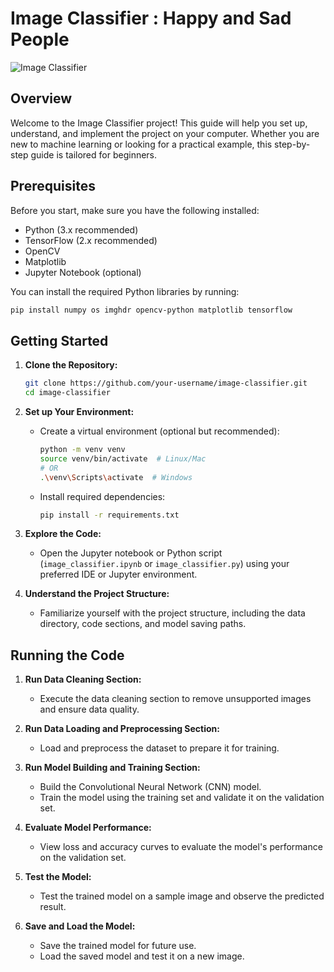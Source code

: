 # Image Classifier : Happy and Sad People 

![Image Classifier](https://img.freepik.com/premium-vector/hands-holding-masks-with-happy-sad-faces-person-choosing-facial-expression-hiding-feelings-flat-vector-illustration-psychology-emotion-concept-banner-website-design-landing-web-page_74855-26025.jpg)

## Overview

Welcome to the Image Classifier project! This guide will help you set up, understand, and implement the project on your computer. Whether you are new to machine learning or looking for a practical example, this step-by-step guide is tailored for beginners.

## Prerequisites

Before you start, make sure you have the following installed:

- Python (3.x recommended)
- TensorFlow (2.x recommended)
- OpenCV
- Matplotlib
- Jupyter Notebook (optional)

You can install the required Python libraries by running:

```bash
pip install numpy os imghdr opencv-python matplotlib tensorflow
```

## Getting Started

1. **Clone the Repository:**
   ```bash
   git clone https://github.com/your-username/image-classifier.git
   cd image-classifier
   ```

2. **Set up Your Environment:**
   - Create a virtual environment (optional but recommended):
     ```bash
     python -m venv venv
     source venv/bin/activate  # Linux/Mac
     # OR
     .\venv\Scripts\activate  # Windows
     ```

   - Install required dependencies:
     ```bash
     pip install -r requirements.txt
     ```

3. **Explore the Code:**
   - Open the Jupyter notebook or Python script (`image_classifier.ipynb` or `image_classifier.py`) using your preferred IDE or Jupyter environment.

4. **Understand the Project Structure:**
   - Familiarize yourself with the project structure, including the data directory, code sections, and model saving paths.

## Running the Code

1. **Run Data Cleaning Section:**
   - Execute the data cleaning section to remove unsupported images and ensure data quality.

2. **Run Data Loading and Preprocessing Section:**
   - Load and preprocess the dataset to prepare it for training.

3. **Run Model Building and Training Section:**
   - Build the Convolutional Neural Network (CNN) model.
   - Train the model using the training set and validate it on the validation set.

4. **Evaluate Model Performance:**
   - View loss and accuracy curves to evaluate the model's performance on the validation set.

5. **Test the Model:**
   - Test the trained model on a sample image and observe the predicted result.

6. **Save and Load the Model:**
   - Save the trained model for future use.
   - Load the saved model and test it on a new image.
     
